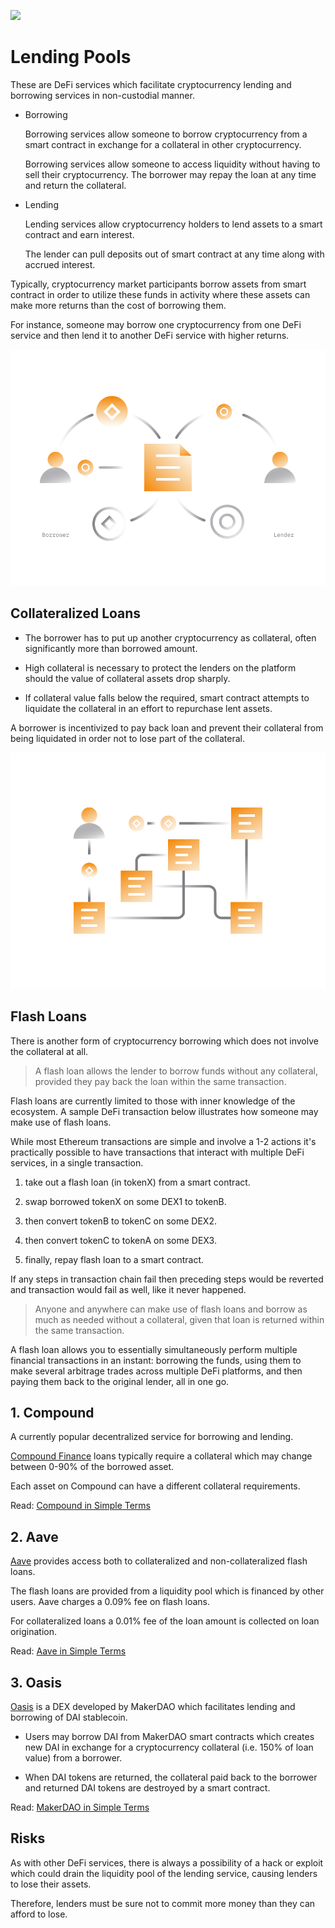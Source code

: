 ![](./images/defi2-lendborrow-l.png)

# Lending Pools

These are DeFi services which facilitate cryptocurrency lending and borrowing services in non-custodial manner.

- Borrowing

    Borrowing services allow someone to borrow cryptocurrency from a smart contract in exchange for a collateral in other cryptocurrency.
    
    Borrowing services allow someone to access liquidity without having to sell their cryptocurrency. The borrower may repay the loan at any time and return the collateral.
        
- Lending

    Lending services allow cryptocurrency holders to lend assets to a smart contract and earn interest. 
    
    The lender can pull deposits out of smart contract at any time along with accrued interest.

Typically, cryptocurrency market participants borrow assets from smart contract in order to utilize these funds in activity where these assets can make more returns than the cost of borrowing them.

For instance, someone may borrow one cryptocurrency from one DeFi service and then lend it to another DeFi service with higher returns.

![](../images/defi4-colleteralloans-l.png)

## Collateralized Loans

- The borrower has to put up another cryptocurrency as collateral, often significantly more than borrowed amount.

- High collateral is necessary to protect the lenders on the platform should the value of collateral assets drop sharply.

- If collateral value falls below the required, smart contract attempts to liquidate the collateral in an effort to repurchase lent assets. 

A borrower is incentivized to pay back loan and prevent their collateral from being liquidated in order not to lose part of the collateral.

![](../images/defi4-flashloans-l.png)

## Flash Loans

There is another form of cryptocurrency borrowing which does not involve the collateral at all. 

> A flash loan allows the lender to borrow funds without any collateral, provided they pay back the loan within the same transaction. 

Flash loans are currently limited to those with inner knowledge of the ecosystem. A sample DeFi transaction below illustrates how someone may make use of flash loans. 

While most Ethereum transactions are simple and involve a 1-2 actions it's practically possible to have transactions that interact with multiple DeFi services, in a single transaction.

1. take out a flash loan (in tokenX) from a smart contract.

2. swap borrowed tokenX on some DEX1 to tokenB.

3. then convert tokenB to tokenC on some DEX2.

4. then convert tokenC to tokenA on some DEX3.

5. finally, repay flash loan to a smart contract.

If any steps in transaction chain fail then preceding steps would be reverted and transaction would fail as well, like it never happened.

> Anyone and anywhere can make use of flash loans and borrow as much as needed without a collateral, given that loan is returned within the same transaction.

A flash loan allows you to essentially simultaneously perform multiple financial transactions in an instant: borrowing the funds, using them to make several arbitrage trades across multiple DeFi platforms, and then paying them back to the original lender, all in one go.

## 1. Compound

A currently popular decentralized service for borrowing and lending. 
    
[Compound Finance](https://compound.finance/markets) loans typically require a collateral which may change between 0-90% of the borrowed asset. 

Each asset on Compound can have a different collateral requirements.
    
Read: [Compound in Simple Terms](/guides/token_guides/en/compound.md)
    
## 2. Aave

[Aave](https://app.aave.com/home) provides access both to collateralized and non-collateralized flash loans.
    
The flash loans are provided from a liquidity pool which is financed by other users. Aave charges a 0.09% fee on flash loans.
    
For collateralized loans a 0.01% fee of the loan amount is collected on loan origination.
    
Read: [Aave in Simple Terms](/guides/token_guides/en/aave.md)    
    
## 3. Oasis

[Oasis](https://oasis.app/) is a DEX developed by MakerDAO which facilitates lending and borrowing of DAI stablecoin. 
    
- Users may borrow DAI from MakerDAO smart contracts which creates new DAI in exchange for a cryptocurrency collateral (i.e. 150% of loan value) from a borrower.
    
- When DAI tokens are returned, the collateral paid back to the borrower and returned DAI tokens are destroyed by a smart contract.
    
Read: [MakerDAO in Simple Terms](/guides/token_guides/en/makerdao.md)

## Risks

As with other DeFi services, there is always a possibility of a hack or exploit which could drain the liquidity pool of the lending service, causing lenders to lose their assets.

Therefore, lenders must be sure not to commit more money than they can afford to lose. 

